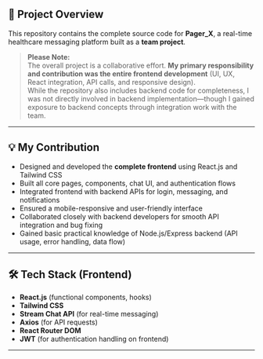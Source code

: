 

## 👥 Project Overview

This repository contains the complete source code for **Pager_X**, a real-time healthcare messaging platform built as a **team project**.

> **Please Note:**  
> The overall project is a collaborative effort. **My primary responsibility and contribution was the entire frontend development** (UI, UX, React integration, API calls, and responsive design).  
> While the repository also includes backend code for completeness, I was not directly involved in backend implementation—though I gained exposure to backend concepts through integration work with the team.

---

## 💡 My Contribution

- Designed and developed the **complete frontend** using React.js and Tailwind CSS
- Built all core pages, components, chat UI, and authentication flows
- Integrated frontend with backend APIs for login, messaging, and notifications
- Ensured a mobile-responsive and user-friendly interface
- Collaborated closely with backend developers for smooth API integration and bug fixing
- Gained basic practical knowledge of Node.js/Express backend (API usage, error handling, data flow)

---

## 🛠️ Tech Stack (Frontend)

- **React.js** (functional components, hooks)
- **Tailwind CSS**
- **Stream Chat API** (for real-time messaging)
- **Axios** (for API requests)
- **React Router DOM**
- **JWT** (for authentication handling on frontend)

---
